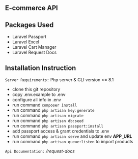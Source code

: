 ## E-commerce API

## Packages Used
- Laravel Passport
- Laravel Excel
- Laravel Cart Manager
- Laravel Request Docs

## Installation Instruction

`Server Requirements:` Php server & CLI version >= 8.1 <br>

- clone this git repository <br>
- copy .env.example to .env <br>
- configure all info in .env <br>
- run command <code>composer install</code> <br>
- run command <code>php artisan key:generate</code> <br>
- run command <code>php artisan migrate</code><br>
- run command <code>php artisan db:seed</code> <br>
- run command <code>php artisan passport:install</code> <br>
- add passport access & grant credentials to .env <br>
- run command <code>php artisan serve</code> and update env **APP_URL** <br>
- run command <code>php artisan queue:listen</code> to import products <br>

`Api Documentation:` _/request-docs_ <br>
